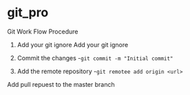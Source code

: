 # git_pro

Git Work Flow Procedure 

1. Add your git ignore
Add your git ignore

2. Commit the changes
	-``` git commit -m "Initial commit" ```

4. Add the remote repository
	-``` git remotee add origin <url> ```

Add pull repuest to the master branch